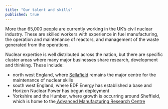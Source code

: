 ```yaml
---
title: "Our talent and skills"
published: true
---
```

More than 65,000 people are currently working in the UK’s civil nuclear industry. These are skilled workers with experience in fuel manufacturing, the operation and maintenance of reactors, and management of the waste generated from the operations.

Nuclear expertise is well distributed across the nation, but there are specific cluster areas where many major businesses share research, development and thinking. These include: 

- north west England, where [Sellafield](http://www.sellafieldsites.com/) remains the major centre for the maintenance of nuclear skills
- south west England, where EDF Energy has established a base and Horizon Nuclear Power has begun deployment
- Yorkshire and the Humber, where growth is occurring around Sheffield, which is home to the[ Advanced Manufacturing Research Centre](http://www.amrc.co.uk/)
